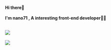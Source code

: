 
<strong>Hi there👋</strong>
<br>
<br>
<strong>
I'm nano71 , A interesting front-end developer👨‍💻
</strong>
<br>
<br>
<div>
  <img align="center" src="https://github-readme-stats.vercel.app/api?username=nano71&show_icons=true">
</div>
<br>
<div>
  <img align="center" style="display: block" src="https://github-readme-stats.vercel.app/api/top-langs/?username=nano71&layout=compact&langs_count=8&card_width=467">
</div>



